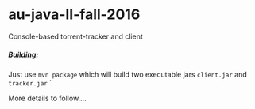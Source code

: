 # au-java-II-fall-2016

Console-based torrent-tracker and client


##### Building:
Just use `mvn package` which will build two executable jars `client.jar` and `tracker.jar`
` 
 
More details to follow....



    
